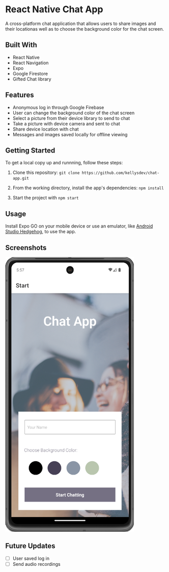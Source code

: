 # React Native Chat App

A cross-platform chat application that allows users to share images and their locationas well as to choose the background color for the chat screen.

## Built With
- React Native
- React Navigation
- Expo
- Google Firestore
- Gifted Chat library

## Features

- Anonymous log in through Google Firebase
- User can change the background color of the chat screen
- Select a picture from their device library to send to chat
- Take a picture with device camera and sent to chat
- Share device location with chat
- Messages and images saved locally for offline viewing

## Getting Started

To get a local copy up and runnning, follow these steps:

1. Clone this repository: `git clone https://github.com/kellysdev/chat-app.git`

2. From the working directory, install the app's dependencies: `npm install`

3. Start the project with `npm start`

## Usage

Install Expo GO on your mobile device or use an emulator, like [Android Studio Hedgehog](https://developer.android.com/studio), to use the app.

## Screenshots

![start screen screenshot](./assets/screenshot-start.png)

## Future Updates

- [ ] User saved log in
- [ ] Send audio recordings
